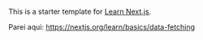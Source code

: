 This is a starter template for [Learn Next.js](https://nextjs.org/learn).


Parei aqui:
https://nextjs.org/learn/basics/data-fetching